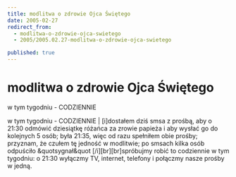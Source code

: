 ```yaml
---
title: modlitwa o zdrowie Ojca Świętego
date: 2005-02-27
redirect_from: 
  - modlitwa-o-zdrowie-ojca-swietego
  - 2005/2005.02.27-modlitwa-o-zdrowie-ojca-swietego

published: true
---
```




# modlitwa o zdrowie Ojca Świętego

<time>w tym tygodniu - CODZIENNIE</time>

w tym tygodniu - CODZIENNIE | [i]dostałem dziś smsa z prośbą, aby o 21:30 odmówić dziesiątkę różańca za zrowie papieża i aby wysłać go do kolejnych 5 osób; była 21:35, więc od razu spełniłem obie prośby; przyznam, że czułem tę jedność w modlitwie; po smsach kilka osób odpuściło &quotsygnał&quot [/i][br][br]spróbujmy robić to codziennie w tym tygodniu: o 21:30 wyłączmy TV, internet, telefony i połączmy nasze prośby w jedną.

<!--CONTENT FROM OLD SERVER (jos before 2013): w tym tygodniu - CODZIENNIE | [i]dostałem dziś smsa z prośbą, aby o 21:30 odmówić dziesiątkę różańca za zrowie papieża i aby wysłać go do kolejnych 5 osób; była 21:35, więc od razu spełniłem obie prośby; przyznam, że czułem tę jedność w modlitwie; po smsach kilka osób odpuściło &quotsygnał&quot [/i][br][br]spróbujmy robić to codziennie w tym tygodniu: o 21:30 wyłączmy TV, internet, telefony i połączmy nasze prośby w jedną.
-->

<!--{{json:{"created_date":"2005-02-27 21:59:17","publish_down":"0000-00-00 00:00:00","id":"212"}}}-->